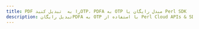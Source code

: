 ---title: PDF را به  تبدیل کنیدOTP، PDFA به OTP مبدل رایگان یا Perl SDKdescription: تبدیل رایگانPDFA به OTP با استفاده از Perl Cloud APIs & SDK همچنین اسناد PDF را در Cloud ایجاد، ویرایش و رندر کنید.---